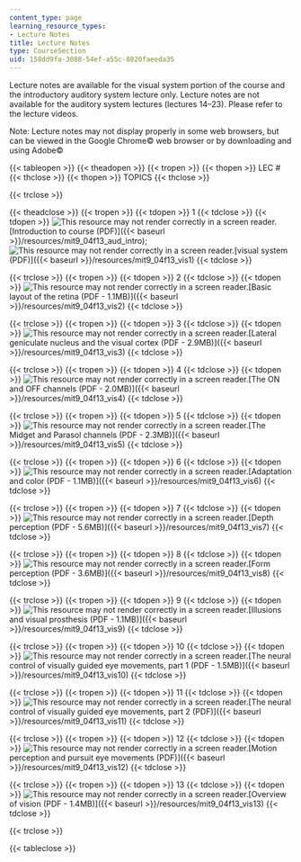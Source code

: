 ```yaml
---
content_type: page
learning_resource_types:
- Lecture Notes
title: Lecture Notes
type: CourseSection
uid: 158dd9fa-3088-54ef-a55c-8820faeeda35
---
```


Lecture notes are available for the visual system portion of the course and the introductory auditory system lecture only. Lecture notes are not available for the auditory system lectures (lectures 14–23). Please refer to the lecture videos.

Note: Lecture notes may not display properly in some web browsers, but can be viewed in the Google Chrome© web browser or by downloading and using Adobe©

{{< tableopen >}}
{{< theadopen >}}
{{< tropen >}}
{{< thopen >}}
LEC #
{{< thclose >}}
{{< thopen >}}
TOPICS
{{< thclose >}}

{{< trclose >}}

{{< theadclose >}}
{{< tropen >}}
{{< tdopen >}}
1
{{< tdclose >}}
{{< tdopen >}}
![This resource may not render correctly in a screen reader.](/images/inacessible.gif)[Introduction to course (PDF)]({{< baseurl >}}/resources/mit9_04f13_aud_intro); ![This resource may not render correctly in a screen reader.](/images/inacessible.gif)[visual system (PDF)]({{< baseurl >}}/resources/mit9_04f13_vis1)
{{< tdclose >}}

{{< trclose >}}
{{< tropen >}}
{{< tdopen >}}
2
{{< tdclose >}}
{{< tdopen >}}
![This resource may not render correctly in a screen reader.](/images/inacessible.gif)[Basic layout of the retina (PDF - 1.1MB)]({{< baseurl >}}/resources/mit9_04f13_vis2)
{{< tdclose >}}

{{< trclose >}}
{{< tropen >}}
{{< tdopen >}}
3
{{< tdclose >}}
{{< tdopen >}}
![This resource may not render correctly in a screen reader.](/images/inacessible.gif)[Lateral geniculate nucleus and the visual cortex (PDF - 2.9MB)]({{< baseurl >}}/resources/mit9_04f13_vis3)
{{< tdclose >}}

{{< trclose >}}
{{< tropen >}}
{{< tdopen >}}
4
{{< tdclose >}}
{{< tdopen >}}
![This resource may not render correctly in a screen reader.](/images/inacessible.gif)[The ON and OFF channels (PDF - 2.0MB)]({{< baseurl >}}/resources/mit9_04f13_vis4)
{{< tdclose >}}

{{< trclose >}}
{{< tropen >}}
{{< tdopen >}}
5
{{< tdclose >}}
{{< tdopen >}}
![This resource may not render correctly in a screen reader.](/images/inacessible.gif)[The Midget and Parasol channels (PDF - 2.3MB)]({{< baseurl >}}/resources/mit9_04f13_vis5)
{{< tdclose >}}

{{< trclose >}}
{{< tropen >}}
{{< tdopen >}}
6
{{< tdclose >}}
{{< tdopen >}}
![This resource may not render correctly in a screen reader.](/images/inacessible.gif)[Adaptation and color (PDF - 1.1MB)]({{< baseurl >}}/resources/mit9_04f13_vis6)
{{< tdclose >}}

{{< trclose >}}
{{< tropen >}}
{{< tdopen >}}
7
{{< tdclose >}}
{{< tdopen >}}
![This resource may not render correctly in a screen reader.](/images/inacessible.gif)[Depth perception (PDF - 5.6MB)]({{< baseurl >}}/resources/mit9_04f13_vis7)
{{< tdclose >}}

{{< trclose >}}
{{< tropen >}}
{{< tdopen >}}
8
{{< tdclose >}}
{{< tdopen >}}
![This resource may not render correctly in a screen reader.](/images/inacessible.gif)[Form perception (PDF - 3.6MB)]({{< baseurl >}}/resources/mit9_04f13_vis8)
{{< tdclose >}}

{{< trclose >}}
{{< tropen >}}
{{< tdopen >}}
9
{{< tdclose >}}
{{< tdopen >}}
![This resource may not render correctly in a screen reader.](/images/inacessible.gif)[Illusions and visual prosthesis (PDF - 1.1MB)]({{< baseurl >}}/resources/mit9_04f13_vis9)
{{< tdclose >}}

{{< trclose >}}
{{< tropen >}}
{{< tdopen >}}
10
{{< tdclose >}}
{{< tdopen >}}
![This resource may not render correctly in a screen reader.](/images/inacessible.gif)[The neural control of visually guided eye movements, part 1 (PDF - 1.5MB)]({{< baseurl >}}/resources/mit9_04f13_vis10)
{{< tdclose >}}

{{< trclose >}}
{{< tropen >}}
{{< tdopen >}}
11
{{< tdclose >}}
{{< tdopen >}}
![This resource may not render correctly in a screen reader.](/images/inacessible.gif)[The neural control of visually guided eye movements, part 2 (PDF)]({{< baseurl >}}/resources/mit9_04f13_vis11)
{{< tdclose >}}

{{< trclose >}}
{{< tropen >}}
{{< tdopen >}}
12
{{< tdclose >}}
{{< tdopen >}}
![This resource may not render correctly in a screen reader.](/images/inacessible.gif)[Motion perception and pursuit eye movements (PDF)]({{< baseurl >}}/resources/mit9_04f13_vis12)
{{< tdclose >}}

{{< trclose >}}
{{< tropen >}}
{{< tdopen >}}
13
{{< tdclose >}}
{{< tdopen >}}
![This resource may not render correctly in a screen reader.](/images/inacessible.gif)[Overview of vision (PDF - 1.4MB)]({{< baseurl >}}/resources/mit9_04f13_vis13)
{{< tdclose >}}

{{< trclose >}}

{{< tableclose >}}